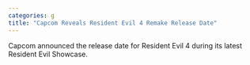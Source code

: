 ```yaml
---
categories: g
title: "Capcom Reveals Resident Evil 4 Remake Release Date"
---
```

Capcom announced the release date for Resident Evil 4 during its latest Resident Evil Showcase.